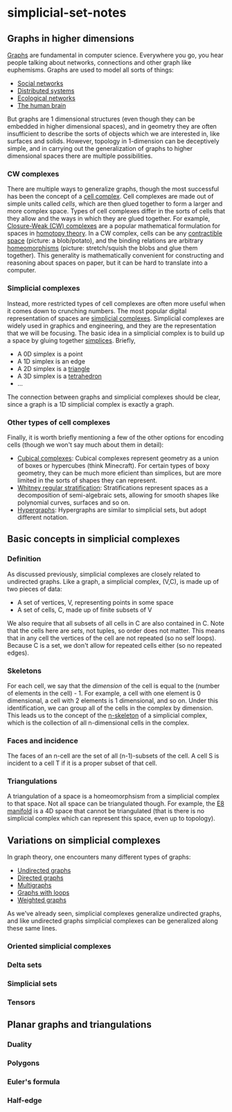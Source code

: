 simplicial-set-notes
====================

## Graphs in higher dimensions

[Graphs](http://en.wikipedia.org/wiki/Graph) are fundamental in computer science. Everywhere you go, you hear people talking about networks, connections and other graph like euphemisms.  Graphs are used to model all sorts of things:

* [Social networks](http://en.wikipedia.org/wiki/Social_network)
* [Distributed systems](http://en.wikipedia.org/wiki/Computer_network)
* [Ecological networks](http://en.wikipedia.org/wiki/Ecological_network)
* [The human brain](http://en.wikipedia.org/wiki/Neural_network)

But graphs are 1 dimensional structures (even though they can be embedded in higher dimensional spaces), and in geometry they are often insufficient to describe the sorts of objects which we are interested in, like surfaces and solids. However, topology in 1-dimension can be deceptively simple, and in carrying out the generalization of graphs to higher dimensional spaces there are multiple possibilities.

### CW complexes

There are multiple ways to generalize graphs, though the most successful has been the concept of a [cell complex](http://en.wikipedia.org/wiki/Abstract_cell_complex). Cell complexes are made out of simple units called *cells*, which are then glued together to form a larger and more complex space. Types of cell complexes differ in the sorts of cells that they allow and the ways in which they are glued together. For example, [Closure-Weak (CW) complexes](http://en.wikipedia.org/wiki/CW_complex) are a popular mathematical formulation for spaces in [homotopy theory](http://en.wikipedia.org/wiki/Homotopy). In a CW complex, cells can be any [contractible space](http://en.wikipedia.org/wiki/Contractible_space) (picture: a blob/potato), and the binding relations are arbitrary [homeomorphisms](http://en.wikipedia.org/wiki/Homeomorphism) (picture: stretch/squish the blobs and glue them together). This generality is mathematically convenient for constructing and reasoning about spaces on paper, but it can be hard to translate into a computer.

### Simplicial complexes

Instead, more restricted types of cell complexes are often more useful when it comes down to crunching numbers. The most popular digital representation of spaces are [simplicial complexes](http://en.wikipedia.org/wiki/Simplicial_complex). Simplicial complexes are widely used in graphics and engineering, and they are the representation that we will be focusing.  The basic idea in a simplicial complex is to build up a space by gluing together [simplices](http://en.wikipedia.org/wiki/Simplex). Briefly,

* A 0D simplex is a point
* A 1D simplex is an edge
* A 2D simplex is a [triangle](http://en.wikipedia.org/wiki/Triangle)
* A 3D simplex is a [tetrahedron](http://en.wikipedia.org/wiki/Tetrahedron)
* ...

The connection between graphs and simplicial complexes should be clear, since a graph is a 1D simplicial complex is exactly a graph.

### Other types of cell complexes

Finally, it is worth briefly mentioning a few of the other options for encoding cells (though we won't say much about them in detail):

* [Cubical complexes](http://inperc.com/wiki/index.php?title=Cubical_complex): Cubical complexes represent geometry as a union of boxes or hypercubes (think Minecraft).  For certain types of boxy geometry, they can be much more eficient than simplices, but are more limited in the sorts of shapes they can represent.
* [Whitney regular stratification](http://en.wikipedia.org/wiki/Stratification_%28mathematics%29): Stratifications represent spaces as a decomposition of semi-algebraic sets, allowing for smooth shapes like polynomial curves, surfaces and so on.
* [Hypergraphs](http://en.wikipedia.org/wiki/Hypergraph): Hypergraphs are similar to simplicial sets, but adopt different notation.

## Basic concepts in simplicial complexes

### Definition

As discussed previously, simplicial complexes are closely related to undirected graphs. Like a graph, a simplicial complex, (V,C), is made up of two pieces of data:

* A set of vertices, V, representing points in some space
* A set of cells, C, made up of finite subsets of V

We also require that all subsets of all cells in C are also contained in C. Note that the cells here are *sets*, not tuples, so order does not matter. This means that in any cell the vertices of the cell are not repeated (so no self loops). Because C is a set, we don't allow for repeated cells either (so no repeated edges).

### Skeletons

For each cell, we say that the *dimension* of the cell is equal to the (number of elements in the cell) - 1. For example, a cell with one element is 0 dimensional, a cell with 2 elements is 1 dimensional, and so on. Under this identification, we can group all of the cells in the complex by dimension. This leads us to the concept of the [n-skeleton](http://en.wikipedia.org/wiki/N-skeleton) of a simplicial complex, which is the collection of all n-dimensional cells in the complex.

### Faces and incidence

The faces of an n-cell are the set of all (n-1)-subsets of the cell.  A cell S is incident to a cell T if it is a proper subset of that cell.

### Triangulations

A triangulation of a space is a homeomorphsism from a simplicial complex to that space.  Not all space can be triangulated though.  For example, the [E8 manifold](http://en.wikipedia.org/wiki/E8_manifold) is a 4D space that cannot be triangulated (that is there is no simplicial complex which can represent this space, even up to topology).

## Variations on simplicial complexes

In graph theory, one encounters many different types of graphs:

* [Undirected graphs](http://en.wikipedia.org/wiki/Graph_(mathematics)#Undirected_graph)
* [Directed graphs](http://en.wikipedia.org/wiki/Graph_(mathematics)#Directed_graph)
* [Multigraphs](http://en.wikipedia.org/wiki/Graph_(mathematics)#Multigraph)
* [Graphs with loops](http://en.wikipedia.org/wiki/Loop_%28graph_theory%29)
* [Weighted graphs](http://en.wikipedia.org/wiki/Graph_(mathematics)#Weighted_graph)

As we've already seen, simplicial complexes generalize undirected graphs, and like undirected graphs simplicial complexes can be generalized along these same lines.

### Oriented simplicial complexes

### Delta sets

### Simplicial sets

### Tensors



## Planar graphs and triangulations

### Duality

### Polygons

### Euler's formula

### Half-edge
